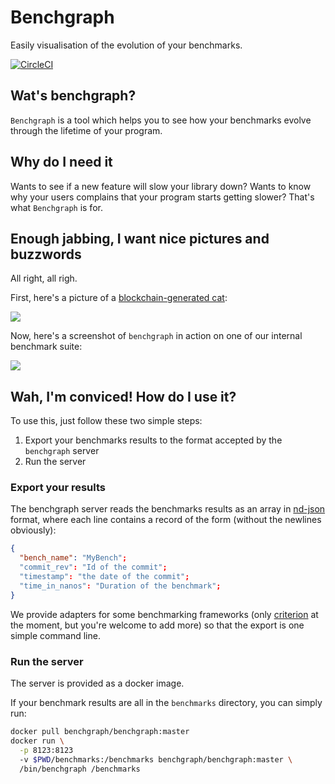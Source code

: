 # Benchgraph

Easily visualisation of the evolution of your benchmarks.

[![CircleCI](https://circleci.com/gh/novadiscovery/benchgraph/tree/master.svg?style=svg)](https://circleci.com/gh/novadiscovery/benchgraph/tree/master)

## Wat's benchgraph?

`Benchgraph` is a tool which helps you to see how your benchmarks evolve
through the lifetime of your program.

## Why do I need it

Wants to see if a new feature will slow your library down?
Wants to know why your users complains that your program starts getting slower?
That's what `Benchgraph` is for.

## Enough jabbing, I want nice pictures and buzzwords

All right, all righ.

First, here's a picture of a [blockchain-generated
cat](https://www.cryptokitties.co/):

![](https://www.cryptokitties.co/images/landing-kitty02.svg)

Now, here's a screenshot of `benchgraph` in action on one of our internal
benchmark suite:

![](http://www.image-share.com/upload/3872/158.png)

## Wah, I'm conviced! How do I use it?

To use this, just follow these two simple steps:

1. Export your benchmarks results to the format accepted by the `benchgraph`
  server
2. Run the server

### Export your results

The benchgraph server reads the benchmarks results as an array in
[nd-json](http://ndjson.org/) format, where each line contains a record of the
form (without the newlines obviously):

```json
{
  "bench_name": "MyBench";
  "commit_rev": "Id of the commit";
  "timestamp": "the date of the commit";
  "time_in_nanos": "Duration of the benchmark";
}
```

We provide adapters for some benchmarking frameworks (only
[criterion](http://www.serpentine.com/criterion/) at the moment, but you're
welcome to add more) so that the export is one simple command line.

### Run the server

The server is provided as a docker image.

If your benchmark results are all in the `benchmarks` directory, you can simply
run:

```sh
docker pull benchgraph/benchgraph:master
docker run \
  -p 8123:8123
  -v $PWD/benchmarks:/benchmarks benchgraph/benchgraph:master \
  /bin/benchgraph /benchmarks
```

